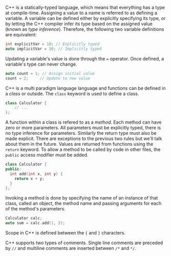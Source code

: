 C++ is a statically-typed language, which means that everything has a type at compile-time. Assigning a value to a name is referred to as defining a variable. A variable can be defined either by explicitly specifying its type, or by letting the C++ compiler infer its type based on the assigned value (known as _type inference_). Therefore, the following two variable definitions are equivalent:

```cpp
int explicitVar = 10; // Explicitly typed
auto implicitVar = 10; // Implicitly typed
```

Updating a variable's value is done through the `=` operator. Once defined, a variable's type can never change.

```cpp
auto count = 1; // Assign initial value
count = 2;     // Update to new value
```

C++ is a multi paradigm language language and functions can be defined in a _class_ or outside. The `class` keyword is used to define a class.

```cpp
class Calculator {
    // ...
};
```

A function within a class is refered to as a _method_. Each method can have zero or more parameters. All parameters must be explicitly typed, there is no type inference for parameters. Similarly the return type must also be made explicit. There are exceptions to the previous two rules but we'll talk about them in the future. Values are returned from functions using the `return` keyword. To allow a method to be called by code in other files, the `public` access modifier must be added.

```cpp
class Calculator {
public:
  int add(int x, int y) {
    return x + y;
  }
};
```

Invoking a method is done by specifying the name of an instance of that class, called an object, the method name and passing arguments for each of the method's parameters.

```cpp
Calculator calc;
auto sum = calc.add(1, 2);
```

Scope in C++ is defined between the `{` and `}` characters.

C++ supports two types of comments. Single line comments are preceded by `//` and multiline comments are inserted between `/*` and `*/`.

